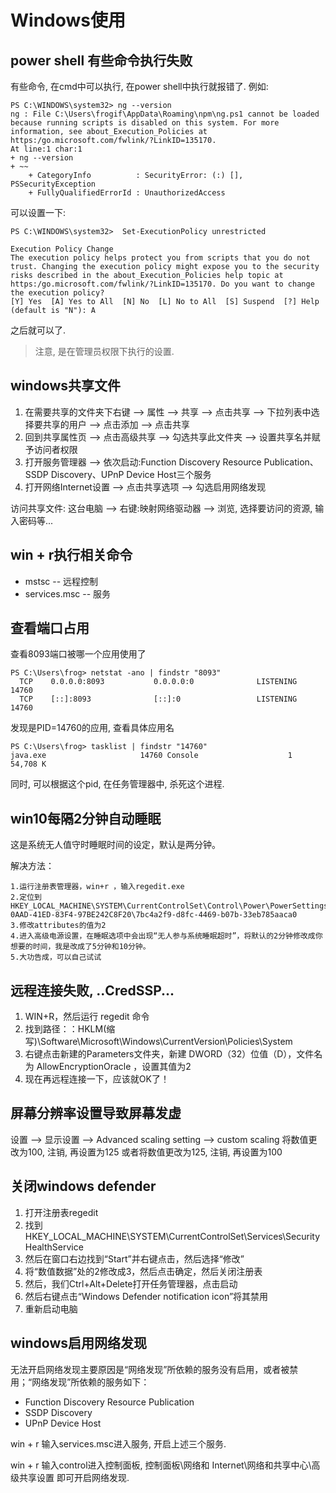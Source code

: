 # Windows使用

## power shell 有些命令执行失败

有些命令, 在cmd中可以执行, 在power shell中执行就报错了. 例如:

```
PS C:\WINDOWS\system32> ng --version
ng : File C:\Users\frogif\AppData\Roaming\npm\ng.ps1 cannot be loaded because running scripts is disabled on this system. For more information, see about_Execution_Policies at
https:/go.microsoft.com/fwlink/?LinkID=135170.
At line:1 char:1
+ ng --version
+ ~~
    + CategoryInfo          : SecurityError: (:) [], PSSecurityException
    + FullyQualifiedErrorId : UnauthorizedAccess
```

可以设置一下:

```
PS C:\WINDOWS\system32>  Set-ExecutionPolicy unrestricted

Execution Policy Change
The execution policy helps protect you from scripts that you do not trust. Changing the execution policy might expose you to the security risks described in the about_Execution_Policies help topic at
https:/go.microsoft.com/fwlink/?LinkID=135170. Do you want to change the execution policy?
[Y] Yes  [A] Yes to All  [N] No  [L] No to All  [S] Suspend  [?] Help (default is "N"): A
```

之后就可以了.

> 注意, 是在管理员权限下执行的设置.

## windows共享文件

1. 在需要共享的文件夹下右键 --> 属性 --> 共享 --> 点击共享 --> 下拉列表中选择要共享的用户 --> 点击添加 --> 点击共享
2. 回到共享属性页 --> 点击高级共享 --> 勾选共享此文件夹 --> 设置共享名并赋予访问者权限
3. 打开服务管理器 --> 依次启动:Function Discovery Resource Publication、SSDP Discovery、UPnP Device Host三个服务
4. 打开网络Internet设置 --> 点击共享选项 --> 勾选启用网络发现


访问共享文件:
这台电脑 --> 右键:映射网络驱动器 --> 浏览, 选择要访问的资源, 输入密码等...


## win + r执行相关命令

* mstsc -- 远程控制
* services.msc -- 服务

## 查看端口占用

查看8093端口被哪一个应用使用了

```
PS C:\Users\frog> netstat -ano | findstr "8093"
  TCP    0.0.0.0:8093           0.0.0.0:0              LISTENING       14760
  TCP    [::]:8093              [::]:0                 LISTENING       14760
```

发现是PID=14760的应用, 查看具体应用名

```
PS C:\Users\frog> tasklist | findstr "14760"
java.exe                     14760 Console                    1     54,708 K
```

同时, 可以根据这个pid, 在任务管理器中, 杀死这个进程.

## win10每隔2分钟自动睡眠

这是系统无人值守时睡眠时间的设定，默认是两分钟。

解决方法：
```
1.运行注册表管理器，win+r ，输入regedit.exe
2.定位到HKEY_LOCAL_MACHINE\SYSTEM\CurrentControlSet\Control\Power\PowerSettings\238C9FA8-0AAD-41ED-83F4-97BE242C8F20\7bc4a2f9-d8fc-4469-b07b-33eb785aaca0
3.修改attributes的值为2
4.进入高级电源设置，在睡眠选项中会出现“无人参与系统睡眠超时”，将默认的2分钟修改成你想要的时间，我是改成了5分钟和10分钟。
5.大功告成，可以自己试试
```

## 远程连接失败, ..CredSSP...

1. WIN+R，然后运行 regedit 命令
2. 找到路径：：HKLM(缩写)\Software\Microsoft\Windows\CurrentVersion\Policies\System
3. 右键点击新建的Parameters文件夹，新建 DWORD（32）位值（D），文件名为 AllowEncryptionOracle ，设置其值为2
4. 现在再远程连接一下，应该就OK了！

## 屏幕分辨率设置导致屏幕发虚

设置 --> 显示设置 --> Advanced scaling setting --> custom scaling
将数值更改为100, 注销, 再设置为125
或者将数值更改为125, 注销, 再设置为100

## 关闭windows defender

1. 打开注册表regedit
2. 找到HKEY_LOCAL_MACHINE\SYSTEM\CurrentControlSet\Services\SecurityHealthService
3. 然后在窗口右边找到“Start”并右键点击，然后选择“修改”
4. 将“数值数据”处的2修改成3，然后点击确定，然后关闭注册表
5. 然后，我们Ctrl+Alt+Delete打开任务管理器，点击启动
6. 然后右键点击“Windows Defender notification icon”将其禁用
7. 重新启动电脑

## windows启用网络发现

无法开启网络发现主要原因是“网络发现”所依赖的服务没有启用，或者被禁用；“网络发现”所依赖的服务如下：

* Function Discovery Resource Publication
* SSDP Discovery
* UPnP Device Host

win + r 输入services.msc进入服务, 开启上述三个服务.

win + r 输入control进入控制面板, 控制面板\网络和 Internet\网络和共享中心\高级共享设置 即可开启网络发现.